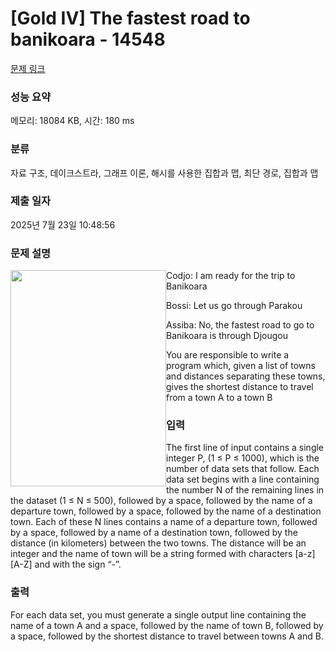 # [Gold IV] The fastest road to banikoara - 14548 

[문제 링크](https://www.acmicpc.net/problem/14548) 

### 성능 요약

메모리: 18084 KB, 시간: 180 ms

### 분류

자료 구조, 데이크스트라, 그래프 이론, 해시를 사용한 집합과 맵, 최단 경로, 집합과 맵

### 제출 일자

2025년 7월 23일 10:48:56

### 문제 설명

<p><img alt="" src="https://onlinejudgeimages.s3-ap-northeast-1.amazonaws.com/problem/14548/1.png" style="float:left; height:346px; width:249px">Codjo: I am ready for the trip to Banikoara</p>

<p>Bossi: Let us go through Parakou</p>

<p>Assiba: No, the fastest road to go to Banikoara is through Djougou</p>

<p>You are responsible to write a program which, given a list of towns and distances separating these towns, gives the shortest distance to travel from a town A to a town B</p>

### 입력 

 <p>The first line of input contains a single integer P, (1 ≤ P ≤ 1000), which is the number of data sets that follow. Each data set begins with a line containing the number N of the remaining lines in the dataset (1 ≤ N ≤ 500), followed by a space, followed by the name of a departure town, followed by a space, followed by the name of a destination town. Each of these N lines contains a name of a departure town, followed by a space, followed by a name of a destination town, followed by the distance (in kilometers) between the two towns. The distance will be an integer and the name of town will be a string formed with characters [a-z] [A-Z] and with the sign “-”.</p>

### 출력 

 <p>For each data set, you must generate a single output line containing the name of a town A and a space, followed by the name of town B, followed by a space, followed by the shortest distance to travel between towns A and B.</p>

